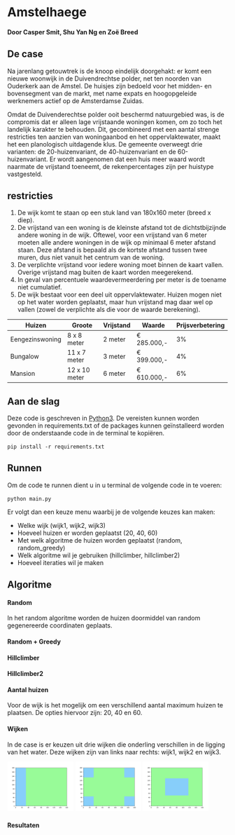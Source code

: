 # Amstelhaege
#### Door Casper Smit, Shu Yan Ng en Zoë Breed

## De case
Na jarenlang getouwtrek is de knoop eindelijk doorgehakt: er komt een nieuwe woonwijk in de Duivendrechtse polder, net ten noorden van Ouderkerk aan de Amstel. De huisjes zijn bedoeld voor het midden- en bovensegment van de markt, met name expats en hoogopgeleide werknemers actief op de Amsterdamse Zuidas.

Omdat de Duivenderechtse polder ooit beschermd natuurgebied was, is de compromis dat er alleen lage vrijstaande woningen komen, om zo toch het landelijk karakter te behouden. Dit, gecombineerd met een aantal strenge restricties ten aanzien van woningaanbod en het oppervlaktewater, maakt het een planologisch uitdagende klus. De gemeente overweegt drie varianten: de 20-huizenvariant, de 40-huizenvariant en de 60-huizenvariant. Er wordt aangenomen dat een huis meer waard wordt naarmate de vrijstand toeneemt, de rekenpercentages zijn per huistype vastgesteld.

## restricties
1. De wijk komt te staan op een stuk land van 180x160 meter (breed x diep). 
2. De vrijstand van een woning is de kleinste afstand tot de dichtstbijzijnde andere woning in de wijk. Oftewel, voor een vrijstand van 6 meter moeten alle andere woningen in de wijk op minimaal 6 meter afstand staan. Deze afstand is bepaald als de kortste afstand tussen twee muren, dus niet vanuit het centrum van de woning.
3. De verplichte vrijstand voor iedere woning moet binnen de kaart vallen. Overige vrijstand mag buiten de kaart worden meegerekend.
4. In geval van percentuele waardevermeerdering per meter is de toename niet cumulatief. 
5. De wijk bestaat voor een deel uit oppervlaktewater. Huizen mogen niet op het water worden geplaatst, maar hun vrijstand mag daar wel op vallen (zowel de verplichte als die voor de waarde berekening).

| Huizen           | Groote          | Vrijstand             | Waarde        | Prijsverbetering |
|------------------|-----------------|-----------------------|---------------|------------------|
| Eengezinswoning  | 8 x 8 meter     | 2 meter               | € 285.000,-   | 3%               |
| Bungalow         | 11 x 7 meter    | 3 meter               | € 399.000,-   | 4%               |
| Mansion          | 12 x 10 meter   | 6 meter               | € 610.000,-   | 6%               |

## Aan de slag
Deze code is geschreven in [Python3](https://www.python.org/downloads/). De vereisten kunnen worden gevonden in requirements.txt of de packages kunnen geïnstalleerd worden door de onderstaande code in de terminal te kopiëren.

```
pip install -r requirements.txt
```

## Runnen
Om de code te runnen dient u in u terminal de volgende code in te voeren:
```
python main.py 
```
Er volgt dan een keuze menu waarbij je de volgende keuzes kan maken:
- Welke wijk (wijk1, wijk2, wijk3)
- Hoeveel huizen er worden geplaatst (20, 40, 60)
- Met welk algoritme de huizen worden geplaatst (random, random_greedy)
- Welk algoritme wil je gebruiken (hillclimber, hillclimber2)
- Hoeveel iteraties wil je maken

## Algoritme
#### Random
In het random algoritme worden de huizen doormiddel van random gegenereerde coordinaten geplaats.

#### Random + Greedy

#### Hillclimber

#### Hillclimber2

#### Aantal huizen
Voor de wijk is het mogelijk om een verschillend aantal maximum huizen te plaatsen. De opties hiervoor zijn: 20, 40 en 60.

#### Wijken
In de case is er keuzen uit drie wijken die onderling verschillen in de ligging van het water. Deze wijken zijn van links naar rechts: wijk1, wijk2 en wijk3.

<img src="/docs/wijk_1.png" width=30%> <img src="/docs/wijk_2.png" width=30%> <img src="/docs/wijk_3.png" width=30%>

#### Resultaten

